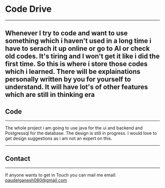 # Code Drive
---
Whenever I try to code and want to use something which i haven't used in a long time i have to serach it up online or go to AI or check old codes. It's tiring and I won't get it like i did the first time.
So this is where i store those codes which i learned. There will be explainations personally written by you for yourself to understand. It will have lot's of other features which are still in
thinking era
---

## Code
---

The whole project i am going to use java for the ui and backend and Postgressql for the database. 
The design is still in progress. I would love to get design suggestions as i am not an expert on this.

---
## Contact
---
If anyone wants to get in Touch you can mail me 
email: paudelganesh080@gmail.com


